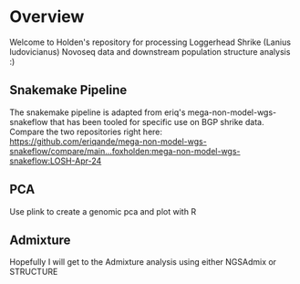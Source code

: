 # Overview
Welcome to Holden's repository for processing Loggerhead Shrike (Lanius ludovicianus) Novoseq data and downstream population structure analysis :)

## Snakemake Pipeline
The snakemake pipeline is adapted from eriq's mega-non-model-wgs-snakeflow that has been tooled for specific use on BGP shrike data. Compare the two repositories right here: https://github.com/eriqande/mega-non-model-wgs-snakeflow/compare/main...foxholden:mega-non-model-wgs-snakeflow:LOSH-Apr-24

## PCA
Use plink to create a genomic pca and plot with R

## Admixture
Hopefully I will get to the Admixture analysis using either NGSAdmix or STRUCTURE
